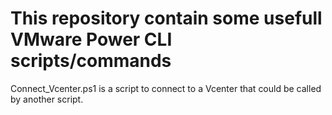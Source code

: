 # This repository contain some usefull VMware Power CLI scripts/commands

Connect_Vcenter.ps1 is a script to connect to a Vcenter that could be called by another script.
